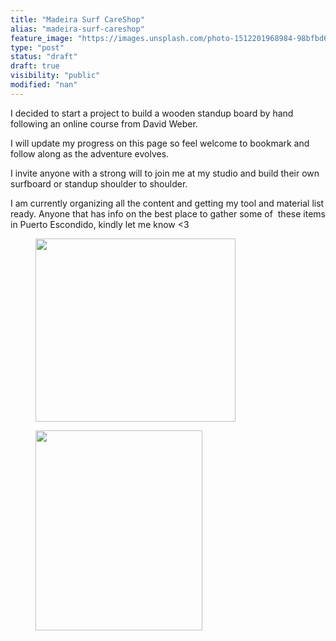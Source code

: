 ```yaml
---
title: "Madeira Surf CareShop"
alias: "madeira-surf-careshop"
feature_image: "https://images.unsplash.com/photo-1512201968984-98bfbd615d70?crop=entropy&cs=tinysrgb&fit=max&fm=jpg&ixid=MnwxMTc3M3wwfDF8c2VhcmNofDF8fHdvb2QlMjBzdXJmYm9hcmR8ZW58MHx8fHwxNjc3NjE2MTI5&ixlib=rb-4.0.3&q=80&w=2000"
type: "post"
status: "draft"
draft: true
visibility: "public"
modified: "nan"
---
```


<p>I decided to start a project to build a wooden standup board by hand following an online course from David Weber.</p><p>I will update my progress on this page so feel welcome to bookmark and follow along as the adventure evolves.</p><p>I invite anyone with a strong will to join me at my studio and build their own surfboard or standup shoulder to shoulder.</p><p>I am currently organizing all the content and getting my tool and material list ready. Anyone that has info on the best place to gather some of  these items in Puerto Escondido, kindly let me know &lt;3</p><figure class="kg-card kg-image-card"><img src="__GHOST_URL__/content/images/2023/02/E0E529E8-26AA-4FB5-9F3C-E1812E229DDF.jpeg" class="kg-image" alt loading="lazy" width="320" height="293"></figure><figure class="kg-card kg-image-card"><img src="__GHOST_URL__/content/images/2023/02/1E631C5F-A9FB-4129-A1A1-8E721FC26A3A.jpeg" class="kg-image" alt loading="lazy" width="267" height="320"></figure>

